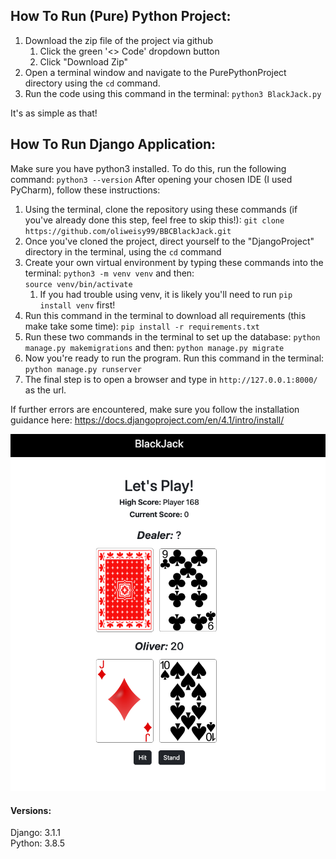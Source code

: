 

## How To Run (Pure) Python Project:

1. Download the zip file of the project via github
   1. Click the green '<> Code' dropdown button
   2. Click "Download Zip"
2. Open a terminal window and navigate to the PurePythonProject directory using the `cd` command.
3. Run the code using this command in the terminal: `python3 BlackJack.py`

It's as simple as that!

## How To Run Django Application:

Make sure you have python3 installed. To do this, run the following command: 
`python3 --version`
After opening your chosen IDE (I used PyCharm), follow these instructions: 

1. Using the terminal, clone the repository using these commands (if you've already done this step, feel free to skip this!):
`git clone https://github.com/oliweisy99/BBCBlackJack.git`
2. Once you've cloned the project, direct yourself to the "DjangoProject" directory in the terminal, using the `cd` command
3. Create your own virtual environment by typing these commands into the terminal: 
`python3 -m venv venv`
and then:\
`source venv/bin/activate`
   1. If you had trouble using venv, it is likely you'll need to run `pip install venv` first!
4. Run this command in the terminal to download all requirements (this make take some time):
`pip install -r requirements.txt`
5. Run these two commands in the terminal to set up the database:
`python manage.py makemigrations`
and then:
`python manage.py migrate`
6. Now you're ready to run the program. Run this command in the terminal:
`python manage.py runserver`
7. The final step is to open a browser and type in `http://127.0.0.1:8000/` as the url.


If further errors are encountered, make sure you follow the installation guidance here: https://docs.djangoproject.com/en/4.1/intro/install/


![BlackJackGamePlay](https://github.com/oliweisy99/BBCBlackJack/blob/main/gameplayPhotos/img_1.png?raw=true)

#### Versions:

Django: 3.1.1 \
Python: 3.8.5